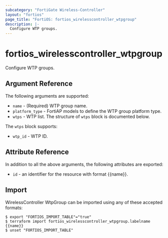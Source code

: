 ```yaml
---
subcategory: "FortiGate Wireless-Controller"
layout: "fortios"
page_title: "FortiOS: fortios_wirelesscontroller_wtpgroup"
description: |-
  Configure WTP groups.
---
```


# fortios_wirelesscontroller_wtpgroup
Configure WTP groups.

## Argument Reference

The following arguments are supported:

* `name` - (Required) WTP group name.
* `platform_type` - FortiAP models to define the WTP group platform type.
* `wtps` - WTP list. The structure of `wtps` block is documented below.

The `wtps` block supports:

* `wtp_id` - WTP ID.


## Attribute Reference

In addition to all the above arguments, the following attributes are exported:
* `id` - an identifier for the resource with format {{name}}.

## Import

WirelessController WtpGroup can be imported using any of these accepted formats:
```
$ export "FORTIOS_IMPORT_TABLE"="true"
$ terraform import fortios_wirelesscontroller_wtpgroup.labelname {{name}}
$ unset "FORTIOS_IMPORT_TABLE"
```
